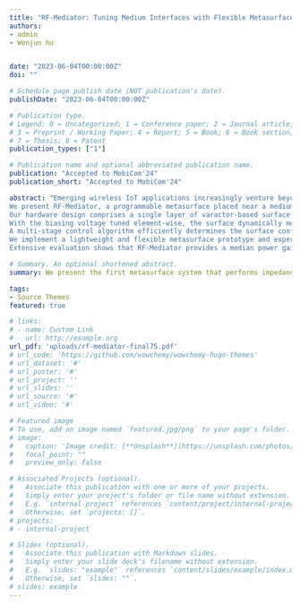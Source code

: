 ```yaml
---
title: "RF-Mediator: Tuning Medium Interfaces with Flexible Metasurfaces"
authors:
- admin
- Wenjun hu


date: "2023-06-04T00:00:00Z"
doi: ""

# Schedule page publish date (NOT publication's date).
publishDate: "2023-06-04T00:00:00Z"

# Publication type.
# Legend: 0 = Uncategorized; 1 = Conference paper; 2 = Journal article;
# 3 = Preprint / Working Paper; 4 = Report; 5 = Book; 6 = Book section;
# 7 = Thesis; 8 = Patent
publication_types: ["1"]

# Publication name and optional abbreviated publication name.
publication: "Accepted to MobiCom'24"
publication_short: "Accepted to MobiCom'24"

abstract: "Emerging wireless IoT applications increasingly venture beyond over-the-air communication, such as deep-tissue networking for medical sensors, air-water communication for oceanography, and soil sensing for agriculture. These applications face the fundamental challenge of significant reflection and power loss at medium interfaces. 
We present RF-Mediator, a programmable metasurface placed near a medium interface to mask the presence of a physical boundary. 
Our hardware design comprises a single layer of varactor-based surface elements with specific metallic patterns and wiring. 
With the biasing voltage tuned element-wise, the surface dynamically mediates between the adjacent media to minimize unwanted reflection and boost transmission through the medium interface.
A multi-stage control algorithm efficiently determines the surface configuration to handle all dynamic adaptation needs for medium impedance matching and beamforming jointly. 
We implement a lightweight and flexible metasurface prototype and experiment with diverse cross-medium setups. 
Extensive evaluation shows that RF-Mediator provides a median power gain of 8 dB for air-tissue links and up to 30 dB for cross-medium backscatter links."

# Summary. An optional shortened abstract.
summary: We present the first metasurface system that performs impedance matching and beamforming jointly at media interfaces.

tags:
- Source Themes
featured: true

# links:
# - name: Custom Link
#   url: http://example.org
url_pdf: 'uploads/rf-mediator-final75.pdf'
# url_code: 'https://github.com/wowchemy/wowchemy-hugo-themes'
# url_dataset: '#'
# url_poster: '#'
# url_project: ''
# url_slides: ''
# url_source: '#'
# url_video: '#'

# Featured image
# To use, add an image named `featured.jpg/png` to your page's folder. 
# image:
#   caption: 'Image credit: [**Unsplash**](https://unsplash.com/photos/s9CC2SKySJM)'
#   focal_point: ""
#   preview_only: false

# Associated Projects (optional).
#   Associate this publication with one or more of your projects.
#   Simply enter your project's folder or file name without extension.
#   E.g. `internal-project` references `content/project/internal-project/index.md`.
#   Otherwise, set `projects: []`.
# projects:
# - internal-project

# Slides (optional).
#   Associate this publication with Markdown slides.
#   Simply enter your slide deck's filename without extension.
#   E.g. `slides: "example"` references `content/slides/example/index.md`.
#   Otherwise, set `slides: ""`.
# slides: example
---
```


<!-- {{% callout note %}}
Create your slides in Markdown - click the *Slides* button to check out the example.
{{% /callout %}}

Supplementary notes can be added here, including [code, math, and images](https://wowchemy.com/docs/writing-markdown-latex/). -->
